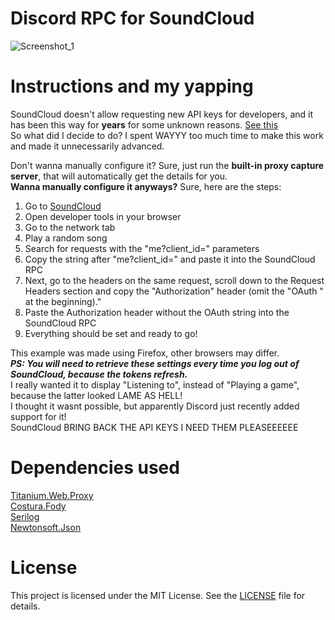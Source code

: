 # Discord RPC for SoundCloud
![Screenshot_1](https://i.imgur.com/s4Fui14.png)

# Instructions and my yapping
SoundCloud doesn't allow requesting new API keys for developers, and it has been this way for **years** for some unknown reasons. [See this](https://soundcloud.com/you/apps/new)\
So what did I decide to do? I spent WAYYY too much time to make this work and made it unnecessarily advanced.

Don't wanna manually configure it? Sure, just run the **built-in proxy capture server**, that will automatically get the details for you.\
**Wanna manually configure it anyways?** Sure, here are the steps:
1. Go to [SoundCloud](https://soundcloud.com/)
2. Open developer tools in your browser
3. Go to the network tab
4. Play a random song
5. Search for requests with the "me?client_id=" parameters
6. Copy the string after "me?client_id=" and paste it into the SoundCloud RPC
7. Next, go to the headers on the same request, scroll down to the Request Headers section and copy the "Authorization" header (omit the "OAuth " at the beginning)."
8. Paste the Authorization header without the OAuth string into the SoundCloud RPC
9. Everything should be set and ready to go!

This example was made using Firefox, other browsers may differ.\
***PS: You will need to retrieve these settings every time you log out of SoundCloud, because the tokens refresh.***\
I really wanted it to display "Listening to", instead of "Playing a game", because the latter looked LAME AS HELL!\
I thought it wasnt possible, but apparently Discord just recently added support for it!\
SoundCloud BRING BACK THE API KEYS I NEED THEM PLEASEEEEEE

# Dependencies used
[Titanium.Web.Proxy](https://github.com/justcoding121/titanium-web-proxy)\
[Costura.Fody](https://github.com/Fody/Costura)\
[Serilog](https://github.com/serilog/serilog)\
[Newtonsoft.Json](https://github.com/JamesNK/Newtonsoft.Json)

# License
This project is licensed under the MIT License. See the [LICENSE](LICENSE) file for details.
